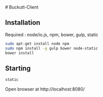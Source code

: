 # Buckutt-Client

## Installation

Required : node/io.js, npm, bower, gulp, static

```sh
sudo apt-get install node npm
sudo npm install -g gulp bower node-static
bower install
```

## Starting

```sh
static
```

Open browser at http://localhost:8080/
